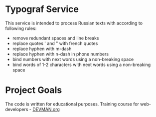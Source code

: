 # Typograf Service

This service is intended to process Russian texts with according to following rules:
* remove redundant spaces and line breaks
* replace quotes ' and " with french quotes
* replace hyphen with m-dash
* replace hyphen with n-dash in phone numbers
* bind numbers with next words using a non-breaking space
* bind words of 1-2 characters with next words using a non-breaking space

# Project Goals

The code is written for educational purposes. Training course for web-developers - [DEVMAN.org](https://devman.org)
